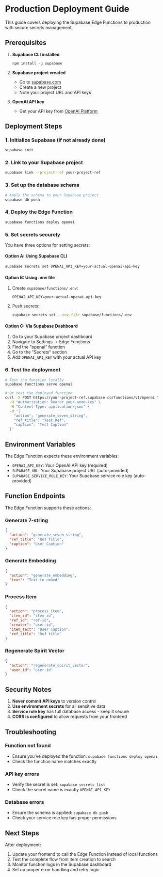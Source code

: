 # Production Deployment Guide

This guide covers deploying the Supabase Edge Functions to production with secure secrets management.

## Prerequisites

1. **Supabase CLI installed**

   ```bash
   npm install -g supabase
   ```

2. **Supabase project created**

   - Go to [supabase.com](https://supabase.com)
   - Create a new project
   - Note your project URL and API keys

3. **OpenAI API key**
   - Get your API key from [OpenAI Platform](https://platform.openai.com/api-keys)

## Deployment Steps

### 1. Initialize Supabase (if not already done)

```bash
supabase init
```

### 2. Link to your Supabase project

```bash
supabase link --project-ref your-project-ref
```

### 3. Set up the database schema

```bash
# Apply the schema to your Supabase project
supabase db push
```

### 4. Deploy the Edge Function

```bash
supabase functions deploy openai
```

### 5. Set secrets securely

You have three options for setting secrets:

#### Option A: Using Supabase CLI

```bash
supabase secrets set OPENAI_API_KEY=your-actual-openai-api-key
```

#### Option B: Using .env file

1. Create `supabase/functions/.env`:
   ```
   OPENAI_API_KEY=your-actual-openai-api-key
   ```
2. Push secrets:
   ```bash
   supabase secrets set --env-file supabase/functions/.env
   ```

#### Option C: Via Supabase Dashboard

1. Go to your Supabase project dashboard
2. Navigate to Settings → Edge Functions
3. Find the "openai" function
4. Go to the "Secrets" section
5. Add `OPENAI_API_KEY` with your actual API key

### 6. Test the deployment

```bash
# Test the function locally
supabase functions serve openai

# Or test the deployed function
curl -X POST https://your-project-ref.supabase.co/functions/v1/openai \
  -H "Authorization: Bearer your-anon-key" \
  -H "Content-Type: application/json" \
  -d '{
    "action": "generate_seven_string",
    "ref_title": "Test Ref",
    "caption": "Test Caption"
  }'
```

## Environment Variables

The Edge Function expects these environment variables:

- `OPENAI_API_KEY`: Your OpenAI API key (required)
- `SUPABASE_URL`: Your Supabase project URL (auto-provided)
- `SUPABASE_SERVICE_ROLE_KEY`: Your Supabase service role key (auto-provided)

## Function Endpoints

The Edge Function supports these actions:

### Generate 7-string

```json
{
  "action": "generate_seven_string",
  "ref_title": "Ref Title",
  "caption": "User Caption"
}
```

### Generate Embedding

```json
{
  "action": "generate_embedding",
  "text": "Text to embed"
}
```

### Process Item

```json
{
  "action": "process_item",
  "item_id": "item-id",
  "ref_id": "ref-id",
  "creator": "user-id",
  "item_text": "User caption",
  "ref_title": "Ref title"
}
```

### Regenerate Spirit Vector

```json
{
  "action": "regenerate_spirit_vector",
  "user_id": "user-id"
}
```

## Security Notes

1. **Never commit API keys** to version control
2. **Use environment secrets** for all sensitive data
3. **Service role key** has full database access - keep it secure
4. **CORS is configured** to allow requests from your frontend

## Troubleshooting

### Function not found

- Ensure you've deployed the function: `supabase functions deploy openai`
- Check the function name matches exactly

### API key errors

- Verify the secret is set: `supabase secrets list`
- Check the secret name is exactly `OPENAI_API_KEY`

### Database errors

- Ensure the schema is applied: `supabase db push`
- Check your service role key has proper permissions

## Next Steps

After deployment:

1. Update your frontend to call the Edge Function instead of local functions
2. Test the complete flow from item creation to search
3. Monitor function logs in the Supabase dashboard
4. Set up proper error handling and retry logic
